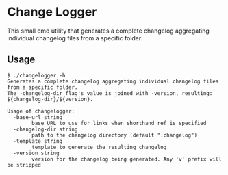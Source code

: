 # Change Logger

This small cmd utility that generates a complete changelog aggregating individual changelog files from a specific folder.

## Usage

```console
$ ./changelogger -h
Generates a complete changelog aggregating individual changelog files from a specific folder.
The -changelog-dir flag's value is joined with -version, resulting: ${changelog-dir}/${version}.

Usage of changelogger:
  -base-url string
    	base URL to use for links when shorthand ref is specified
  -changelog-dir string
    	path to the changelog directory (default ".changelog")
  -template string
    	template to generate the resulting changelog
  -version string
    	version for the changelog being generated. Any 'v' prefix will be stripped
```